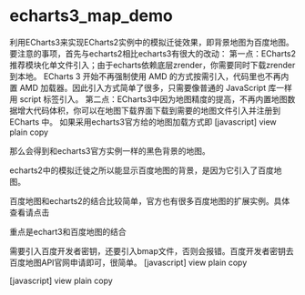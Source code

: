 # echarts3_map_demo
利用ECharts3来实现ECharts2实例中的模拟迁徙效果，即背景地图为百度地图。
要注意的事项，首先与echarts2相比echarts3有很大的改动：
第一点：ECharts2推荐模块化单文件引入；由于echarts依赖底层zrender，你需要同时下载zrender到本地。
ECharts 3 开始不再强制使用 AMD 的方式按需引入，代码里也不再内置 AMD 加载器。因此引入方式简单了很多，只需要像普通的 JavaScript 库一样用 script 标签引入。
第二点：ECharts3中因为地图精度的提高，不再内置地图数据增大代码体积，你可以在地图下载界面下载到需要的地图文件引入并注册到 ECharts 中。
如果采用echarts3官方给的地图加载方式即
[javascript] view plain copy
<script src="echarts.js"></script>  
<script src="map/js/china.js"></script>  
<script>  
var chart = echarts.init(document.getElementById('main'));  
chart.setOption({  
    series: [{  
        type: 'map',  
        map: 'china'  
    }]  
});  
</script>  

那么会得到和echarts3官方实例一样的黑色背景的地图。

echarts2中的模拟迁徙之所以能显示百度地图的背景，是因为它引入了百度地图。

百度地图和echarts2的结合比较简单，官方也有很多百度地图的扩展实例。具体查看请点击

重点是echart3和百度地图的结合

需要引入百度开发者密钥，还要引入bmap文件，否则会报错。百度开发者密钥去百度地图API官网申请即可，很简单。
[javascript] view plain copy
<script src="echarts.js"></script>  
<script src="bmap.js"></script>  
[javascript] view plain copy
<script type="text/javascript" src="http://api.map.baidu.com/api?v=2.0&ak=0UqXGL98FSmi22w2Rl6HK56I"></script>  
